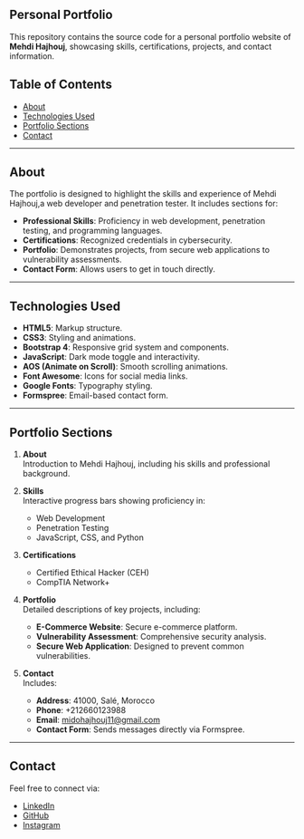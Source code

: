 ## Personal Portfolio

This repository contains the source code for a personal portfolio website of **Mehdi Hajhouj**, showcasing skills, certifications, projects, and contact information.

## Table of Contents
- [About](#about)
- [Technologies Used](#technologies-used)
- [Portfolio Sections](#portfolio-sections)
- [Contact](#contact)

---

## About
The portfolio is designed to highlight the skills and experience of Mehdi Hajhouj,a web developer and penetration tester. It includes sections for:
- **Professional Skills**: Proficiency in web development, penetration testing, and programming languages.
- **Certifications**: Recognized credentials in cybersecurity.
- **Portfolio**: Demonstrates projects, from secure web applications to vulnerability assessments.
- **Contact Form**: Allows users to get in touch directly.


---

## Technologies Used
- **HTML5**: Markup structure.
- **CSS3**: Styling and animations.
- **Bootstrap 4**: Responsive grid system and components.
- **JavaScript**: Dark mode toggle and interactivity.
- **AOS (Animate on Scroll)**: Smooth scrolling animations.
- **Font Awesome**: Icons for social media links.
- **Google Fonts**: Typography styling.
- **Formspree**: Email-based contact form.

---


## Portfolio Sections

1. **About**  
   Introduction to Mehdi Hajhouj, including his skills and professional background.

2. **Skills**  
   Interactive progress bars showing proficiency in:
   - Web Development
   - Penetration Testing
   - JavaScript, CSS, and Python

3. **Certifications**  
   - Certified Ethical Hacker (CEH)
   - CompTIA Network+

4. **Portfolio**  
   Detailed descriptions of key projects, including:
   - **E-Commerce Website**: Secure e-commerce platform.
   - **Vulnerability Assessment**: Comprehensive security analysis.
   - **Secure Web Application**: Designed to prevent common vulnerabilities.

5. **Contact**  
   Includes:
   - **Address**: 41000, Salé, Morocco
   - **Phone**: +212660123988
   - **Email**: midohajhouj11@gmail.com
   - **Contact Form**: Sends messages directly via Formspree.

---

## Contact
Feel free to connect via:
- [LinkedIn](https://www.linkedin.com/in/mehdi-hajhouj-07603b309/)
- [GitHub](https://github.com/Midohajhouj)
- [Instagram](https://www.instagram.com/mehdi.hajhouj?igsh=M2dzOXVweHIzaGpp)
